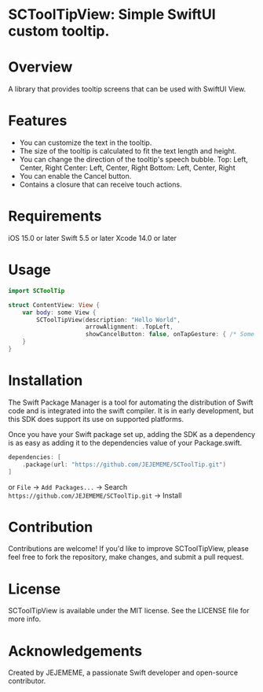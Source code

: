 
# SCToolTipView: Simple SwiftUI custom tooltip.
# Overview

A library that provides tooltip screens that can be used with SwiftUI View.

# Features
- You can customize the text in the tooltip.
- The size of the tooltip is calculated to fit the text length and height.
- You can change the direction of the tooltip's speech bubble.
Top: Left, Center, Right
Center: Left, Center, Right
Bottom: Left, Center, Right
- You can enable the Cancel button.
- Contains a closure that can receive touch actions.

# Requirements
iOS 15.0 or later
Swift 5.5 or later
Xcode 14.0 or later
# Usage
```swift
import SCToolTip

struct ContentView: View {
    var body: some View {
        SCToolTipView(description: "Hello World",
                      arrowAlignment: .TopLeft,
                      showCancelButton: false, onTapGesture: { /* Some Action */ })
    }
}

```
# Installation

The Swift Package Manager is a tool for automating the distribution of Swift code and is integrated into the swift compiler. It is in early development, but this SDK does support its use on supported platforms.

Once you have your Swift package set up, adding the SDK as a dependency is as easy as adding it to the dependencies value of your Package.swift.

```swift
dependencies: [
    .package(url: "https://github.com/JEJEMEME/SCToolTip.git")
]
```
or `File` -> `Add Packages...` -> Search `https://github.com/JEJEMEME/SCToolTip.git` -> Install
                                        

# Contribution
Contributions are welcome! If you'd like to improve SCToolTipView, please feel free to fork the repository, make changes, and submit a pull request.

# License
SCToolTipView is available under the MIT license. See the LICENSE file for more info.

# Acknowledgements
Created by JEJEMEME, a passionate Swift developer and open-source contributor.
